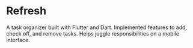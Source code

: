 # Refresh


A task organizer built with Flutter and Dart. Implemented features to add, check off, and remove tasks. Helps juggle responsibilities on a mobile interface.
